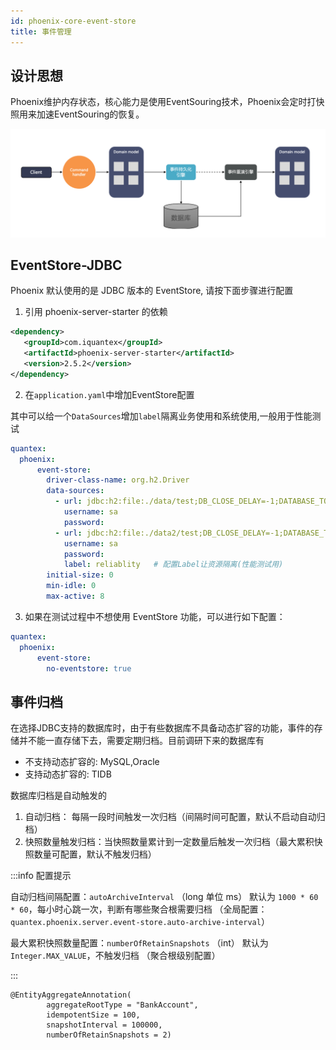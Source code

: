 ```yaml
---
id: phoenix-core-event-store
title: 事件管理
---
```


## 设计思想
Phoenix维护内存状态，核心能力是使用EventSouring技术，Phoenix会定时打快照用来加速EventSouring的恢复。

![show](../../assets/phoenix2.x/phoenix-lite/eventsouring.png)

## EventStore-JDBC

Phoenix 默认使用的是 JDBC 版本的 EventStore, 请按下面步骤进行配置

1. 引用 phoenix-server-starter 的依赖

```xml
<dependency>
   <groupId>com.iquantex</groupId>
   <artifactId>phoenix-server-starter</artifactId>
   <version>2.5.2</version>
</dependency>
```

2. 在`application.yaml`中增加EventStore配置

其中可以给一个`DataSources`增加`label`隔离业务使用和系统使用,一般用于性能测试

```yaml
quantex:
  phoenix:
      event-store:
        driver-class-name: org.h2.Driver
        data-sources:
          - url: jdbc:h2:file:./data/test;DB_CLOSE_DELAY=-1;DATABASE_TO_UPPER=FALSE;INIT=CREATE SCHEMA IF NOT EXISTS PUBLIC
            username: sa
            password:
          - url: jdbc:h2:file:./data2/test;DB_CLOSE_DELAY=-1;DATABASE_TO_UPPER=FALSE;INIT=CREATE SCHEMA IF NOT EXISTS PUBLIC
            username: sa
            password:
            label: reliablity   # 配置Label让资源隔离(性能测试用)
        initial-size: 0
        min-idle: 0
        max-active: 8
```

3. 如果在测试过程中不想使用 EventStore 功能，可以进行如下配置：

```yaml
quantex:
  phoenix:
      event-store:
        no-eventstore: true
```

## 事件归档

在选择JDBC支持的数据库时，由于有些数据库不具备动态扩容的功能，事件的存储并不能一直存储下去，需要定期归档。目前调研下来的数据库有

- 不支持动态扩容的: MySQL,Oracle
- 支持动态扩容的: TIDB

数据库归档是自动触发的

1. 自动归档： 每隔一段时间触发一次归档（间隔时间可配置，默认不启动自动归档）
2. 快照数量触发归档：当快照数量累计到一定数量后触发一次归档（最大累积快照数量可配置，默认不触发归档）

:::info 配置提示

自动归档间隔配置：`autoArchiveInterval` （long 单位 ms） 默认为 `1000 * 60 * 60`，每小时心跳一次，判断有哪些聚合根需要归档 （全局配置：`quantex.phoenix.server.event-store.auto-archive-interval`）


最大累积快照数量配置：`numberOfRetainSnapshots` （int） 默认为 `Integer.MAX_VALUE`，不触发归档 （聚合根级别配置）

:::


```
@EntityAggregateAnnotation(
        aggregateRootType = "BankAccount",
        idempotentSize = 100,
        snapshotInterval = 100000,
        numberOfRetainSnapshots = 2)
```